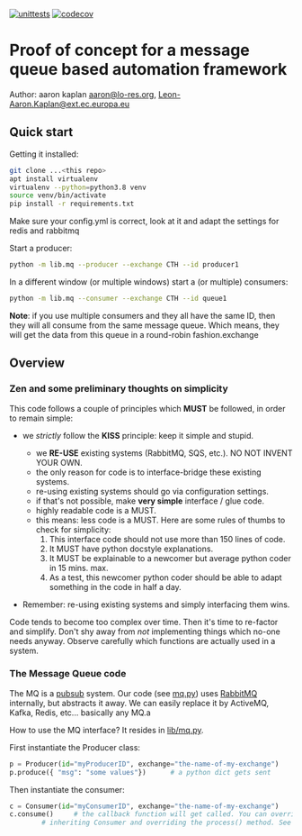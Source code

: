 [![unittests](https://github.com/aaronkaplan/yellowsub/actions/workflows/unittests.yml/badge.svg)](https://github.com/aaronkaplan/yellowsub/actions/workflows/unittests.yml)
[![codecov](https://codecov.io/gh/aaronkaplan/yellowsub/branch/main/graph/badge.svg?token=FCBLQ8FNP0)](https://codecov.io/gh/aaronkaplan/yellowsub)

# Proof of concept for a message queue based automation framework

Author: aaron kaplan <aaron@lo-res.org>, <Leon-Aaron.Kaplan@ext.ec.europa.eu>

## Quick start

Getting it installed:
```bash
git clone ...<this repo>
apt install virtualenv
virtualenv --python=python3.8 venv
source venv/bin/activate
pip install -r requirements.txt
```

Make sure your config.yml is correct, look at it and adapt the settings for redis and rabbitmq

Start a producer:
```bash
python -m lib.mq --producer --exchange CTH --id producer1
```

In a different window (or multiple windows) start a (or multiple) consumers:
```bash
python -m lib.mq --consumer --exchange CTH --id queue1
```

**Note**: if you use multiple consumers and they all have the same ID, then they will all consume from the same message
queue. Which means, they will get the data from this queue in a round-robin fashion.exchange


## Overview


### Zen and some preliminary thoughts on simplicity

This code follows a couple of principles which **MUST** be followed, in order to remain simple:

  * we *strictly* follow the **KISS** principle: keep it simple and stupid.
    * we **RE-USE** existing systems (RabbitMQ, SQS, etc.). NO NOT INVENT YOUR OWN.
    * the only reason for code is to interface-bridge these existing systems.
    * re-using existing systems should go via configuration settings.
    * if that's not possible, make **very simple** interface / glue code.
    * highly readable code is a MUST.
    * this means: less code is a MUST. Here are some rules of thumbs to check for simplicity:
      1. This interface code should not use more than 150 lines of code.
      2. It MUST have python docstyle explanations.
      3. It MUST be explainable to a newcomer but average python coder in 15 mins. max.
      4. As a test, this newcomer python coder should be able to adapt something in the code in half a day.

  * Remember: re-using existing systems and simply interfacing them wins.

  Code tends to become too complex over time. Then it's time to re-factor and simplify. Don't shy away from
  *not* implementing things which no-one needs anyway. Observe carefully which functions are actually used in a system.


### The Message Queue code

The MQ is a [pubsub](https://en.wikipedia.org/wiki/Publish%E2%80%93subscribe_pattern) system. Our code (see [mq.py](lib/mq.py))
uses [RabbitMQ](https://en.wikipedia.org/wiki/RabbitMQ) internally, but abstracts it away. We can easily replace it by ActiveMQ, Kafka, Redis, etc... basically any MQ.a

How to use the MQ interface? It resides in [lib/mq.py](lib/mq.py).

First instantiate the Producer class:
```python
p = Producer(id="myProducerID", exchange="the-name-of-my-exchange")
p.produce({ "msg": "some values"})      # a python dict gets sent
```

Then instantiate the consumer:

```python
c = Consumer(id="myConsumerID", exchange="the-name-of-my-exchange")
c.consume()     # the callback function will get called. You can override this CB function by
        # inheriting Consumer and overriding the process() method. See the next example.
```





